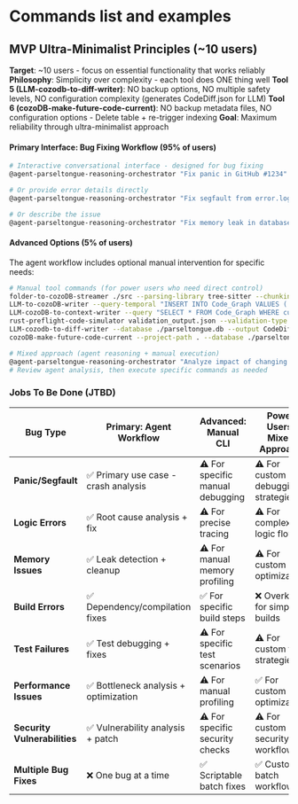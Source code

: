 
# Commands list and examples

## MVP Ultra-Minimalist Principles (~10 users)
**Target**: ~10 users - focus on essential functionality that works reliably
**Philosophy**: Simplicity over complexity - each tool does ONE thing well
**Tool 5 (LLM-cozodb-to-diff-writer)**: NO backup options, NO multiple safety levels, NO configuration complexity (generates CodeDiff.json for LLM)
**Tool 6 (cozoDB-make-future-code-current)**: NO backup metadata files, NO configuration options - Delete table + re-trigger indexing
**Goal**: Maximum reliability through ultra-minimalist approach

#### **Primary Interface: Bug Fixing Workflow (95% of users)**
```bash
# Interactive conversational interface - designed for bug fixing
@agent-parseltongue-reasoning-orchestrator "Fix panic in GitHub #1234"

# Or provide error details directly
@agent-parseltongue-reasoning-orchestrator "Fix segfault from error.log: thread 'main' panicked at 'src/main.rs:42:5'"

# Or describe the issue
@agent-parseltongue-reasoning-orchestrator "Fix memory leak in database connection pool - connections not being dropped"
```

#### **Advanced Options (5% of users)**
The agent workflow includes optional manual intervention for specific needs:

```bash
# Manual tool commands (for power users who need direct control)
folder-to-cozoDB-streamer ./src --parsing-library tree-sitter --chunking ISGL1 --output-db ./parseltongue.db
LLM-to-cozoDB-writer --query-temporal "INSERT INTO Code_Graph VALUES (...)" --database ./parseltongue.db
LLM-cozoDB-to-context-writer --query "SELECT * FROM Code_Graph WHERE current_ind=1" --database ./parseltongue.db --output-context CodeGraphContext.json
rust-preflight-code-simulator validation_output.json --validation-type all
LLM-cozodb-to-diff-writer --database ./parseltongue.db --output CodeDiff.json
cozoDB-make-future-code-current --project-path . --database ./parseltongue.db

# Mixed approach (agent reasoning + manual execution)
@agent-parseltongue-reasoning-orchestrator "Analyze impact of changing auth system"
# Review agent analysis, then execute specific commands as needed
```

### Jobs To Be Done (JTBD)

| **Bug Type** | **Primary: Agent Workflow** | **Advanced: Manual CLI** | **Power Users: Mixed Approach** |
|------------|----------------------------|--------------------------|---------------------------|
| **Panic/Segfault** | ✅ Primary use case - crash analysis | ⚠️ For specific manual debugging | ⚠️ For custom debugging strategies |
| **Logic Errors** | ✅ Root cause analysis + fix | ⚠️ For precise tracing | ⚠️ For complex logic flows |
| **Memory Issues** | ✅ Leak detection + cleanup | ⚠️ For manual memory profiling | ⚠️ For custom optimization |
| **Build Errors** | ✅ Dependency/compilation fixes | ✅ For specific build steps | ❌ Overkill for simple builds |
| **Test Failures** | ✅ Test debugging + fixes | ⚠️ For specific test scenarios | ⚠️ For custom test strategies |
| **Performance Issues** | ✅ Bottleneck analysis + optimization | ⚠️ For manual profiling | ✅ For custom optimization |
| **Security Vulnerabilities** | ✅ Vulnerability analysis + patch | ⚠️ For specific security checks | ⚠️ For custom security workflows |
| **Multiple Bug Fixes** | ❌ One bug at a time | ✅ Scriptable batch fixes | ✅ Custom batch workflows |


